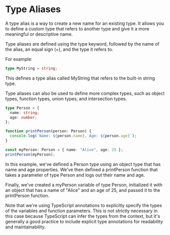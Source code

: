 # Type Aliases

A type alias is a way to create a new name for an existing type. It allows you to define a custom type that refers to another type and give it a more meaningful or descriptive name.

Type aliases are defined using the type keyword, followed by the name of the alias, an equal sign (=), and the type it refers to.

For example:

```ts
type MyString = string;
```

This defines a type alias called MyString that refers to the built-in string type.

Type aliases can also be used to define more complex types, such as object types, function types, union types, and intersection types.

```ts
type Person = {
  name: string;
  age: number;
};

function printPerson(person: Person) {
  console.log(`Name: ${person.name}, Age: ${person.age}`);
}

const myPerson: Person = { name: "Alice", age: 25 };
printPerson(myPerson);
```

In this example, we've defined a Person type using an object type that has name and age properties. We've then defined a printPerson function that takes a parameter of type Person and logs out their name and age.

Finally, we've created a myPerson variable of type Person, initialized it with an object that has a name of "Alice" and an age of 25, and passed it to the printPerson function.

Note that we're using TypeScript annotations to explicitly specify the types of the variables and function parameters. This is not strictly necessary in this case because TypeScript can infer the types from the context, but it's generally a good practice to include explicit type annotations for readability and maintainability.

